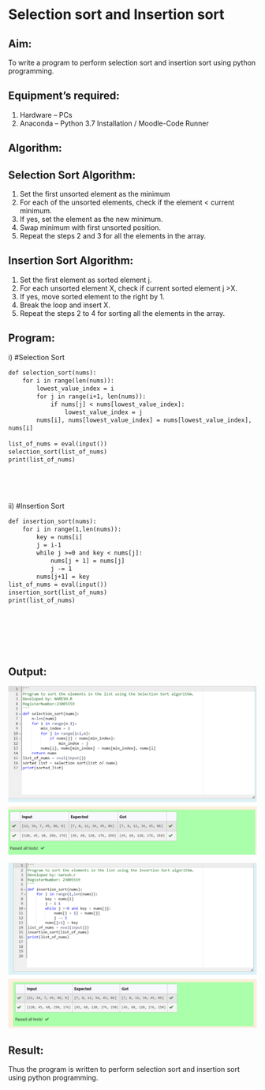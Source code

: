 # Selection sort and Insertion sort
## Aim:
To write a program to perform selection sort and insertion sort using python programming.
## Equipment’s required:
1.	Hardware – PCs
2.	Anaconda – Python 3.7 Installation / Moodle-Code Runner
## Algorithm:
## Selection Sort Algorithm:
1.	Set the first unsorted element as the minimum
2.	For each of the unsorted elements, check if the element < current minimum.
3.	If yes, set the element as the new minimum.
4.	Swap minimum with first unsorted position.
5.	Repeat the steps 2 and 3 for all the elements in the array.
## Insertion Sort Algorithm:
1.	Set the first element as sorted element j.
2.	For each unsorted element X, check if current sorted element j >X.
3.	If yes, move sorted element to the right by 1.
4.	Break the loop and insert X.
5.	Repeat the steps 2 to 4 for sorting all the elements in the array.
## Program:
i)	#Selection Sort
```
def selection_sort(nums):
    for i in range(len(nums)):
        lowest_value_index = i
        for j in range(i+1, len(nums)):
            if nums[j] < nums[lowest_value_index]:
                lowest_value_index = j
        nums[i], nums[lowest_value_index] = nums[lowest_value_index], nums[i]

list_of_nums = eval(input())
selection_sort(list_of_nums)
print(list_of_nums)





```
ii)	#Insertion Sort
```
def insertion_sort(nums):
    for i in range(1,len(nums)):
        key = nums[i]
        j = i-1
        while j >=0 and key < nums[j]:
            nums[j + 1] = nums[j]
            j -= 1
        nums[j+1] = key 
list_of_nums = eval(input())
insertion_sort(list_of_nums)
print(list_of_nums)







```

## Output:

![Alt text](<Screenshot 2023-12-24 105941.png>)

![Alt text](<Screenshot 2023-12-24 105956.png>)

## Result:
Thus the program is written to perform selection sort and insertion sort using python programming.
